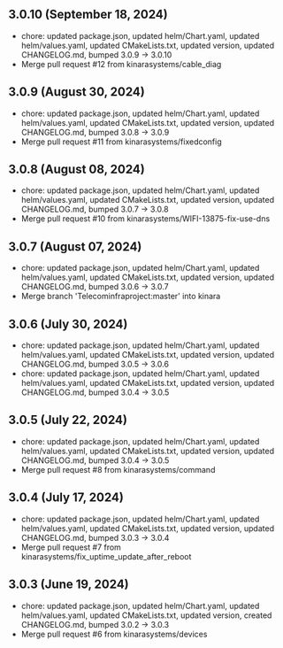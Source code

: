 ## 3.0.10 (September 18, 2024)
- chore: updated package.json, updated helm/Chart.yaml, updated helm/values.yaml, updated CMakeLists.txt, updated version, updated CHANGELOG.md, bumped 3.0.9 -> 3.0.10
- Merge pull request #12 from kinarasystems/cable_diag

## 3.0.9 (August 30, 2024)
- chore: updated package.json, updated helm/Chart.yaml, updated helm/values.yaml, updated CMakeLists.txt, updated version, updated CHANGELOG.md, bumped 3.0.8 -> 3.0.9
- Merge pull request #11 from kinarasystems/fixedconfig

## 3.0.8 (August 08, 2024)
- chore: updated package.json, updated helm/Chart.yaml, updated helm/values.yaml, updated CMakeLists.txt, updated version, updated CHANGELOG.md, bumped 3.0.7 -> 3.0.8
- Merge pull request #10 from kinarasystems/WIFI-13875-fix-use-dns

## 3.0.7 (August 07, 2024)
- chore: updated package.json, updated helm/Chart.yaml, updated helm/values.yaml, updated CMakeLists.txt, updated version, updated CHANGELOG.md, bumped 3.0.6 -> 3.0.7
- Merge branch 'Telecominfraproject:master' into kinara

## 3.0.6 (July 30, 2024)
- chore: updated package.json, updated helm/Chart.yaml, updated helm/values.yaml, updated CMakeLists.txt, updated version, updated CHANGELOG.md, bumped 3.0.5 -> 3.0.6
- chore: updated package.json, updated helm/Chart.yaml, updated helm/values.yaml, updated CMakeLists.txt, updated version, updated CHANGELOG.md, bumped 3.0.4 -> 3.0.5

## 3.0.5 (July 22, 2024)
- chore: updated package.json, updated helm/Chart.yaml, updated helm/values.yaml, updated CMakeLists.txt, updated version, updated CHANGELOG.md, bumped 3.0.4 -> 3.0.5
- Merge pull request #8 from kinarasystems/command

## 3.0.4 (July 17, 2024)
- chore: updated package.json, updated helm/Chart.yaml, updated helm/values.yaml, updated CMakeLists.txt, updated version, updated CHANGELOG.md, bumped 3.0.3 -> 3.0.4
- Merge pull request #7 from kinarasystems/fix_uptime_update_after_reboot

## 3.0.3 (June 19, 2024)
- chore: updated package.json, updated helm/Chart.yaml, updated helm/values.yaml, updated CMakeLists.txt, updated version, created CHANGELOG.md, bumped 3.0.2 -> 3.0.3
- Merge pull request #6 from kinarasystems/devices

